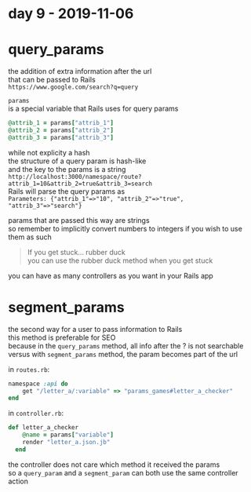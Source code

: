 # day 9 - 2019-11-06

# query_params

the addition of extra information after the url  
that can be passed to Rails  
`https://www.google.com/search?q=query`  

`params`  
is a special variable that Rails uses for query params  
```ruby
@attrib_1 = params["attrib_1"]  
@attrib_2 = params["attrib_2"]  
@attrib_3 = params["attrib_3"]  
```
while not explicity a hash  
the structure of a query param is hash-like  
and the key to the params is a string  
`http://localhost:3000/namespace/route?attrib_1=10&attrib_2=true&attrib_3=search`  
Rails will parse the query params as  
`Parameters: {"attrib_1"=>"10", "attrib_2"=>"true", "attrib_3"=>"search"}`  

params that are passed this way are strings  
so remember to implicitly convert numbers to integers if you wish to use them as such  

> If you get stuck... rubber duck  
you can use the rubber duck method when you get stuck  

you can have as many controllers as you want in your Rails app  

# segment_params
the second way for a user to pass information to Rails  
this method is preferable for SEO  
because in the `query_params` method, all info after the ? is not searchable  
versus with `segment_params` method, the param becomes part of the url  

in `routes.rb`:  
```ruby
namespace :api do  
    get "/letter_a/:variable" => "params_games#letter_a_checker"  
end  
```
in `controller.rb`:  
```ruby
def letter_a_checker  
    @name = params["variable"]  
    render "letter_a.json.jb"  
  end  
```

the controller does not care which method it received the params  
so a `query_param` and a `segment_param` can both use the same controller action  
